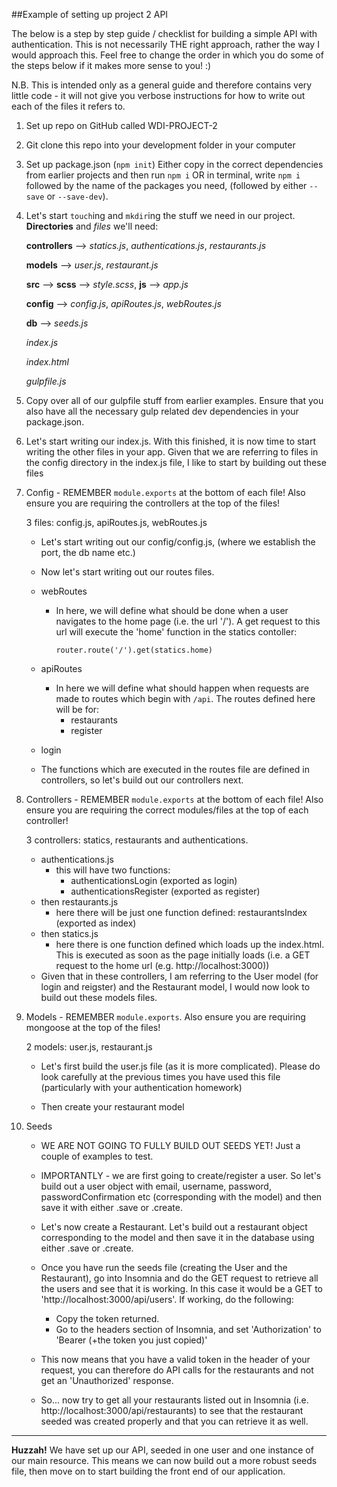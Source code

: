##Example of setting up project 2 API

The below is a step by step guide / checklist for building a simple API with authentication. This is not necessarily THE right approach, rather the way I would approach this. Feel free to change the order in which you do some of the steps below if it makes more sense to you! :)

N.B. This is intended only as a general guide and therefore contains very little code - it will not give you verbose instructions for how to write out each of the files it refers to. 

1. Set up repo on GitHub called WDI-PROJECT-2

2. Git clone this repo into your development folder in your computer

3. Set up package.json (`npm init`)
Either copy in the correct dependencies from earlier projects and then run `npm i`
OR in terminal, write `npm i` followed by the name of the packages you need, (followed by either `--save` or `--save-dev`).

4. Let's start `touch`ing and `mkdir`ing the stuff we need in our project.
**Directories** and _files_ we'll need:
      
      **controllers** -->
        _statics.js_,
        _authentications.js_,
        _restaurants.js_
      
      **models** -->
        _user.js_,
        _restaurant.js_
      
      **src** -->
        **scss** -->
          _style.scss_,
        **js** -->
          _app.js_
      
      **config** -->
        _config.js_,
        _apiRoutes.js_,
        _webRoutes.js_
      
      **db** -->
        _seeds.js_

      _index.js_
      
      _index.html_

      _gulpfile.js_

5. Copy over all of our gulpfile stuff from earlier examples. Ensure that you also have all the necessary gulp related dev dependencies in your package.json.

6. Let's start writing our index.js. With this finished, it is now time to start writing the other files in your app. Given that we are referring to files in the config directory in the index.js file, I like to start by building out these files

7. Config  - REMEMBER `module.exports` at the bottom of each file! Also ensure you are requiring the controllers at the top of the files!

	3 files: config.js, apiRoutes.js, webRoutes.js

	- Let's start writing out our config/config.js, (where we establish the port, the db name etc.)
	 
	- Now let's start writing out our routes files. 

	- webRoutes
  		- In here, we will define what should be done when a user navigates to the home page (i.e. the url '/'). A get request to this url will execute the 'home' function in the statics contoller:

    		`router.route('/').get(statics.home)`

	- apiRoutes
	  - In here we will define what should happen when requests are made to routes which begin with `/api`. The routes defined here will be for:
    	- restaurants
    	- register
   	 - login

	- The functions which are executed in the routes file are defined in controllers, so let's build out our controllers next.

8. Controllers - REMEMBER `module.exports` at the bottom of each file! Also ensure you are requiring the correct modules/files at the top of each controller!

	3 controllers: statics, restaurants and authentications.

	- authentications.js
    	- this will have two functions:
     	 	- authenticationsLogin (exported as login)
      		- authenticationsRegister (exported as register)
	- then restaurants.js
    	- here there will be just one function defined: restaurantsIndex (exported as index)
	- then statics.js
  		- here there is one function defined which loads up the index.html. This is executed as soon as the page initially loads (i.e. a GET request to the home url (e.g. http://localhost:3000))
	- Given that in these controllers, I am referring to the User model (for login and reigster) and the Restaurant model, I would now look to build out these models files.

9. Models - REMEMBER `module.exports`. Also ensure you are requiring mongoose at the top of the files!

	2 models: user.js, restaurant.js
	- Let's first build the user.js file (as it is more complicated). Please do look carefully at the previous times you have used this file (particularly with your authentication homework)
	
	- Then create your restaurant model

10. Seeds
	- WE ARE NOT GOING TO FULLY BUILD OUT SEEDS YET! Just a couple of examples to test.
	
	- IMPORTANTLY - we are first going to create/register a user. So let's build out a user object with email, username, password, passwordConfirmation etc (corresponding with the model) and then save it with either .save or .create.

	- Let's now create a Restaurant. Let's build out a restaurant object corresponding to the model and then save it in the database using either .save or .create.
	
	- Once you have run the seeds file (creating the User and the Restaurant), go into Insomnia and do the GET request to retrieve all the users and see that it is working. In this case it would be a GET to 'http://localhost:3000/api/users'. If working, do the following:
    	- Copy the token returned.
    	- Go to the headers section of Insomnia, and set 'Authorization' to 'Bearer (+the token you just copied)'
	- This now means that you have a valid token in the header of your request, you can therefore do API calls for the restaurants and not get an 'Unauthorized' response. 
	
	- So... now try to get all your restaurants listed out in Insomnia (i.e. http://localhost:3000/api/restaurants) to see that the restaurant seeded was created properly and that you can retrieve it as well.


---

**Huzzah!** We have set up our API, seeded in one user and one instance of our main resource. This means we can now build out a more robust seeds file, then move on to start building the front end of our application.